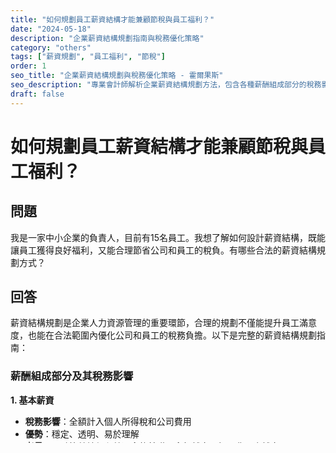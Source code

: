 ```yaml
---
title: "如何規劃員工薪資結構才能兼顧節稅與員工福利？"
date: "2024-05-18"
description: "企業薪資結構規劃指南與稅務優化策略"
category: "others"
tags: ["薪資規劃", "員工福利", "節稅"]
order: 1
seo_title: "企業薪資結構規劃與稅務優化策略 - 霍爾果斯"
seo_description: "專業會計師解析企業薪資結構規劃方法，包含各種薪酬組成部分的稅務影響、福利項目設計與實務案例分析。立即了解 https://horgoscpa.com/faq/others/salary-benefits/"
draft: false
---
```


# 如何規劃員工薪資結構才能兼顧節稅與員工福利？

## 問題

我是一家中小企業的負責人，目前有15名員工。我想了解如何設計薪資結構，既能讓員工獲得良好福利，又能合理節省公司和員工的稅負。有哪些合法的薪資結構規劃方式？

## 回答

薪資結構規劃是企業人力資源管理的重要環節，合理的規劃不僅能提升員工滿意度，也能在合法範圍內優化公司和員工的稅務負擔。以下是完整的薪資結構規劃指南：

### 薪酬組成部分及其稅務影響

**1. 基本薪資**
- **稅務影響**：全額計入個人所得稅和公司費用
- **優勢**：穩定、透明、易於理解
- **考量**：是計算勞健保和勞退金的基礎，金額越高，相關費用也越高

**2. 績效獎金**
- **稅務影響**：全額計入個人所得稅和公司費用
- **優勢**：激勵員工表現，與業績掛鉤
- **考量**：可設計為年度發放，減少每月稅負衝擊

**3. 津貼類項目**
- **交通津貼**：
  - 合理金額（如實際車資）可免計入所得稅
  - 定額給付則需計入所得稅
- **膳食津貼**：
  - 公司內部伙食費每月2,400元內免稅
  - 現金給付則需計入所得稅
- **職務津貼**：
  - 需計入所得稅
  - 但可合理化為職務所需費用

**4. 福利項目**
- **勞健保補助**：
  - 法定雇主負擔部分：公司費用，員工免稅
  - 超額補助部分：計入員工所得稅
- **員工制服**：
  - 公司統一採購且有公司標誌：公司費用，員工免稅
  - 給予現金自行購買：計入員工所得稅
- **教育訓練**：
  - 與職務相關：公司費用，員工免稅
  - 與職務無關：可能被視為員工福利，計入所得

**5. 退休金提撥**
- **法定提撥**（6%）：公司費用，員工免稅
- **自願提撥**（最高6%）：員工可自行扣抵所得稅
- **超額提撥**：需計入當年度薪資所得

### 合法節稅的薪資結構設計策略

**1. 基本薪資與變動薪資的合理配比**
- 建議比例：基本薪資佔60-70%，變動薪資佔30-40%
- 變動部分可與績效、業績或公司獲利連結
- 降低固定人事成本，同時提供激勵機制

**2. 善用免稅福利項目**
- **員工團體保險**：
  - 公司為員工投保團體保險，保費可列為費用
  - 員工受益但無需計入所得
- **健康檢查**：
  - 定期健康檢查費用可列為公司費用
  - 員工免計入所得
- **員工旅遊**：
  - 公司統一辦理的員工旅遊，每人每年限額20,000元內免稅
  - 超過部分需計入員工所得

**3. 年終獎金發放時機規劃**
- **跨年度發放**：
  - 12月發放部分獎金，隔年1月發放剩餘部分
  - 分散員工所得稅負擔，避免集中在單一年度
- **配合個人所得稅級距**：
  - 評估員工所得稅級距，避免因獎金推升至較高稅率

**4. 特殊節稅工具**
- **職工福利委員會**：
  - 公司提撥0.05-0.15%營業收入作為福利金
  - 透過福委會發放的福利金享有特定免稅優惠
  - 每人每年限額100,000元內免稅
- **員工持股信託**：
  - 公司提撥獎勵金，員工自提部分薪資購買公司股票
  - 提升員工向心力，同時享有稅務優惠

### 實務案例分析

**案例1：傳統薪資結構 vs. 優化薪資結構**

假設一位月薪60,000元的員工：

**傳統結構**：
- 基本薪資：60,000元
- 年終獎金：2個月（120,000元）
- 全年總所得：840,000元
- 估計個人所得稅：約62,400元

**優化結構**：
- 基本薪資：48,000元
- 績效獎金：12,000元（視績效彈性調整）
- 伙食津貼：2,400元/月（公司內用餐，免稅）
- 交通津貼：依實際車資核銷（免稅）
- 年終獎金：1.5個月（72,000元）於12月發放
- 新年獎金：0.5個月（24,000元）於隔年1月發放
- 全年總所得：約792,000元
- 估計個人所得稅：約56,000元

**節稅效果**：員工每年可節省約6,400元個人所得稅，公司亦可降低勞健保費用支出。

### 注意事項與風險提醒

1. **合法性原則**：所有薪資結構安排必須符合稅法規定，避免違法規避稅負

2. **實質性原則**：福利項目必須有實質內容，不可僅為規避稅負的名目安排

3. **一致性原則**：薪資政策應公平一致地適用於相同職級員工

4. **文件完備**：所有薪資政策應有完整書面規定，並妥善保存相關憑證

5. **定期檢視**：因應稅法變動，定期檢視並調整薪資結構

### 中小企業的實用建議

1. **先完善基本制度**：確保符合勞基法等法規要求

2. **分階段實施**：從簡單的免稅福利開始，逐步優化薪資結構

3. **重視溝通**：向員工清楚說明薪資結構變動的好處

4. **尋求專業協助**：薪資結構規劃涉及複雜稅務議題，建議諮詢專業會計師

5. **兼顧員工感受**：節稅雖重要，但不應犧牲員工對薪資的滿意度和理解度

## 相關資源

- [企業薪資制度設計指南](/articles/accounting-basics/salary-system-design/)
- [員工福利稅務規劃案例分析](/articles/tax-planning/employee-benefits-tax/)
- [薪資結構優化檢查表](/downloads/checklists/salary-structure-optimization/)

如有更多問題，歡迎[聯絡我們](/contact/)或[預約諮詢](/appointment/)。
